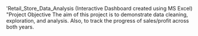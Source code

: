 'Retail_Store_Data_Analysis (Interactive Dashboard created using MS Excel)
"Project Objective
The aim of this project is to demonstrate data cleaning, exploration, and analysis. Also, to track the progress of sales/profit across both years.
